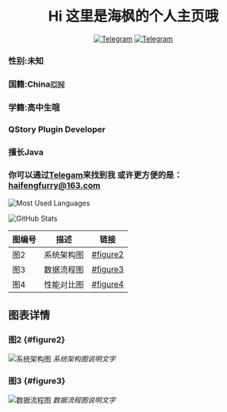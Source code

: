 <div align="center">
    <h1 > Hi 这里是海枫的个人主页哦
 </h1>

[![Telegram](https://img.shields.io/static/v1?label=Telegram&message=Channel&color=0088cc)](https://t.me/HaiFeng_Channel)
[![Telegram](https://img.shields.io/static/v1?label=Telegram&message=Chat&color=0088cc)](https://t.me/XiaoYu_Chat)
</div>

### 性别:未知
### 国籍:China🇨🇳
### 学籍:高中生哦

### QStory Plugin Developer

### 擅长Java

### 你可以通过[Telegam](https://t.me/HaiFengFurry_bot)来找到我 或许更方便的是：haifengfurry@163.com

![Most Used Languages](https://github-readme-stats.vercel.app/api/top-langs/?username=XiaoYu2733&layout=compact)

![GitHub Stats](https://github-readme-stats.vercel.app/api?username=XiaoYu2733&show_icons=true)

| 图编号 | 描述 | 链接 |
|--------|------|------|
| 图2 | 系统架构图 | [#figure2](#figure2) |
| 图3 | 数据流程图 | [#figure3](#figure3) |
| 图4 | 性能对比图 | [#figure4](#figure4) |

## 图表详情

### 图2 {#figure2}
![系统架构图](images/figure2.png)
*系统架构图说明文字*

### 图3 {#figure3}
![数据流程图](images/figure3.png)
*数据流程图说明文字*